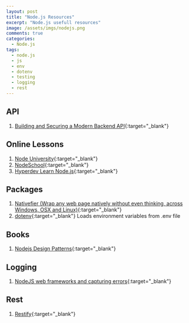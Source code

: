 ```yaml
---
layout: post
title: "Node.js Resources"
excerpt: "Node.js usefull resources"
image: /assets/imgs/nodejs.png
comments: true
categories:
  - Node.js
tags: 
  - node.js
  - js
  - env
  - dotenv
  - testing
  - logging
  - rest
---
```


## API

1. [Building and Securing a Modern Backend API](https://scotch.io/tutorials/building-and-securing-a-modern-backend-api){:target="_blank"}

## Online Lessons

1. [Node University](http://node.university/){:target="_blank"}
1. [NodeSchool](http://nodeschool.io/){:target="_blank"}
1. [Hyperdev Learn Node.js](https://hyperdev.wpengine.com/help/learn-node-js-free-beginner-course/){:target="_blank"}

## Packages

1. [Nativefier (Wrap any web page natively without even thinking, across Windows, OSX and Linux)](https://github.com/jiahaog/nativefier){:target="_blank"}
1. [dotenv](https://www.npmjs.com/package/dotenv){:target="_blank"} Loads environment variables from .env file

## Books

1. [Nodejs Design Patterns](https://www.nodejsdesignpatterns.com/){:target="_blank"}

## Logging

1. [NodeJS web frameworks and capturing errors](https://raygun.com/blog/nodejs-web-frameworks-and-capturing-errors/){:target="_blank"}

## Rest

1. [Restify](http://restify.com/){:target="_blank"}


